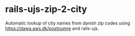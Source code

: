 # rails-ujs-zip-2-city
Automatic lookup of city names from danish zip codes using https://dawa.aws.dk/postnumre and rails-ujs.

